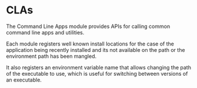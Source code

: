# CLAs

The Command Line Apps module provides APIs for calling common command line
apps and utilities.

Each module registers well known install locations for the case of the application
being recently installed and its not available on the path or the environment path
has been mangled.  

It also registers an environment variable name that allows changing
the path of the executable to use, which is useful for switching between versions
of an executable.
